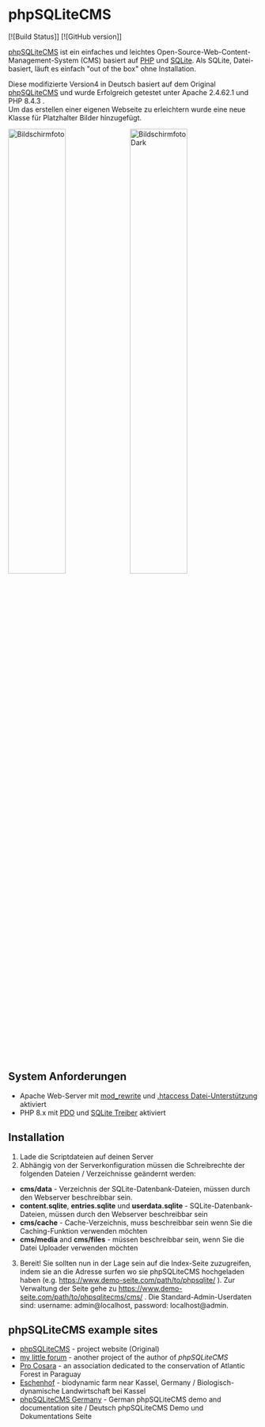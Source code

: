 # phpSQLiteCMS
[![Build Status]] [![GitHub version]]


<a href="https://www.demo-seite.com/path/to/phpsqlitecms/">phpSQLiteCMS</a> ist ein einfaches und leichtes Open-Source-Web-Content-Management-System (CMS) basiert auf <a href="http://php.net/">PHP</a> und <a href="http://www.sqlite.org/">SQLite</a>. Als SQLite, Datei-basiert, l&#228;uft es einfach "out of the box" ohne Installation.

Diese modifizierte Version4 in Deutsch basiert auf dem Original <a href="https://phpsqlitecms.hoschek.com/">phpSQLiteCMS</a> und wurde Erfolgreich getestet unter Apache 2.4.62.1 und PHP 8.4.3 .<br>
Um das erstellen einer eigenen Webseite zu erleichtern wurde eine neue Klasse für Platzhalter Bilder hinzugefügt.

<div class="container" style=".container{display:flex;justify-content:space-between;}.container img{max-width:48%;height:auto;}">
  <img src="https://www.demo-seite.com/path/to/phpsqlitecms/assets/images/Bildschirmfoto_10-1-2025_phpSQLiteCMS.jpeg" alt="Bildschirmfoto" width="48%">
  <img src="https://www.demo-seite.com/path/to/phpsqlitecms/assets/images/Bildschirmfoto_10-1-2025_phpSQLiteCMS2.jpeg" alt="Bildschirmfoto Dark" width="48%">
</div>

System Anforderungen
--------------------

* Apache Web-Server mit <a href="http://httpd.apache.org/docs/2.4/mod/mod_rewrite.html">mod_rewrite</a> und <a href="http://httpd.apache.org/docs/2.4/howto/htaccess.html">.htaccess Datei-Unterst&#252;tzung </a> aktiviert
* PHP 8.x mit <a href="http://php.net/manual/en/book.pdo.php">PDO</a> und <a href="http://php.net/manual/en/ref.pdo-sqlite.php">SQLite Treiber</a> aktiviert

Installation
------------

1. Lade die Scriptdateien auf deinen Server
2. Abh&#228;ngig von der Serverkonfiguration m&#252;ssen die Schreibrechte der folgenden Dateien / Verzeichnisse ge&#228;ndernt werden:
  * **cms/data** - Verzeichnis der SQLite-Datenbank-Dateien, m&#252;ssen durch den Webserver beschreibbar sein.
  * **content.sqlite**, **entries.sqlite** und **userdata.sqlite** - SQLite-Datenbank-Dateien, m&#252;ssen durch den Webserver beschreibbar sein
  * **cms/cache** - Cache-Verzeichnis, muss beschreibbar sein wenn Sie die Caching-Funktion verwenden m&#246;chten
  * **cms/media** and **cms/files** - m&#252;ssen beschreibbar sein, wenn Sie die Datei Uploader verwenden m&#246;chten
3. Bereit! Sie sollten nun in der Lage sein auf die Index-Seite zuzugreifen, indem sie an die Adresse surfen wo sie phpSQLiteCMS hochgeladen haben (e.g. https://www.demo-seite.com/path/to/phpsqlite/ ). Zur Verwaltung der Seite gehe zu https://www.demo-seite.com/path/to/phpsqlitecms/cms/ . Die Standard-Admin-Userdaten sind: username: admin@localhost, password: localhost@admin.

phpSQLiteCMS example sites
--------------------------

* <a href="https://phpsqlitecms.hoschek.com/">phpSQLiteCMS</a> - project website (Original)
* <a href="https://mylittleforum.net/">my little forum</a> - another project of the author of *phpSQLiteCMS*
* <a href="https://procosara.org/">Pro Cosara</a> - an association dedicated to the conservation of Atlantic Forest in Paraguay
* <a href="https://www.eschenhof-online.de/">Eschenhof</a> - biodynamic farm near Kassel, Germany / Biologisch-dynamische Landwirtschaft bei Kassel
* <a href="https://www.demo-seite.com/path/to/phpsqlitecms/">phpSQLiteCMS Germany</a> - German phpSQLiteCMS demo and documentation site / Deutsch phpSQLiteCMS Demo und Dokumentations Seite
